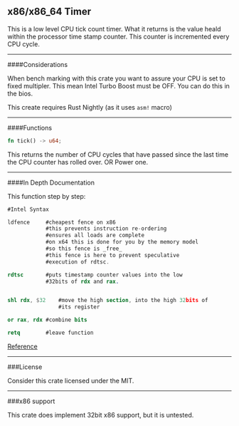 x86/x86_64 Timer
---

This is a low level CPU tick count timer. What it returns is the value heald within the processor time stamp counter. This counter is incremented
every CPU cycle.

---
####Considerations

When bench marking with this crate you want to assure your CPU is set to 
fixed multipler. This mean Intel Turbo Boost must be OFF. You can do this
in the bios.

This create requires Rust Nightly (as it uses `asm!` macro)

---

####Functions

```rust
fn tick() -> u64;
```

This returns the number of CPU cycles that have passed since the last time
the CPU counter has rolled over. OR Power one.

---

####In Depth Documentation


This function step by step:

```nasm
#Intel Syntax

ldfence		#cheapest fence on x86
		    #this prevents instruction re-ordering
		    #ensures all loads are complete
		    #on x64 this is done for you by the memory model
		    #so this fence is _free_
		    #this fence is here to prevent speculative
		    #execution of rdtsc.

rdtsc		#puts timestamp counter values into the low
		    #32bits of rdx and rax.


shl rdx, $32	#move the high section, into the high 32bits of
		        #its register

or rax, rdx	#combine bits

retq		#leave function
```

[Reference](http://www.felixcloutier.com/x86/RDTSC.html)

---

###License

Consider this crate licensed under the MIT.

---

###x86 support

This crate does implement 32bit x86 support, but it is untested.
